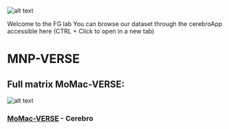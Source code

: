 

![alt text](http://www.phd-in-oncology.com/wp-content/themes/phd-theme/images/partenaires-gustaveroussy.png)

Welcome to the FG lab
You can browse our dataset through the cerebroApp accessible here (CTRL + Click to open in a new tab)

# MNP-VERSE


## Full matrix MoMac-VERSE: 
![alt text](https://i.ibb.co/TkmYMRS/Mo-Macverse.jpg)


### [MoMac-VERSE](http://macroverse.gustaveroussy.fr/) - Cerebro
